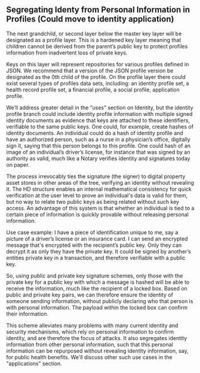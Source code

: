 ## Segregating Identy from Personal Information in Profiles (Could move to identity application)

The next grandchild, or second layer below the master key layer will be designated as a profile layer. This is a hardened key layer meaning that children cannot be derived from the parent’s public key to protect profiles information from inadvertent loss of private keys. 

Keys on this layer will represent repositories for various profiles defined in JSON. We recommend that a version of the JSON profile version be designated as the 0th child of the profile. On  the profile layer there could exist several types of profiles data sets, including: an identity profile set, a health record profile set, a financial profile, a social profile, application profile.

We’ll address greater detail in the “uses” section on Identity, but the identity profile branch could include identity profile information with multiple signed identity documents as evidence that keys are attached to these identifiers, verifiable to the same public keys. One could, for example, create hashes of identity documents. An individual could do a hash of identity profile and have an authorized person, such as a nurse in a physician’s office, digitally sign it, saying that this person belongs to this profile.  One could hash of an image of an individual’s driver’s license, for instance that was signed by an authority as valid, much like a Notary verifies identity and signatures today on paper. 

The process irrevocably ties the signature (the signer) to digital property asset stores in other areas of the tree, verifying an identity without revealing it. The HD structure enables an internal mathematical consistency for quick verification at the user level to prove an individual's data is valid for them, but no way to relate two public keys as being related without such key access. An advantage of this system is that whether an individual is tied to a certain piece of information is quickly provable without releasing personal information. 

Use case example:
I have a piece of identification unique to me, say a picture of a driver’s license or an insurance card. I can send an encrypted message that's encrypted with the recipient’s public key. Only they can decrypt it as only they have the private key. It could be signed by another’s entities private key in a transaction, and therefore verifiable with a public key.

So, using public and private key signature schemes, only those with the private key for a public key with which a message is hashed will be able to receive the information, much like the recipient of a locked box. Based on public and private key pairs, we can therefore ensure the identity of someone sending information, without publicly declaring who that person is with personal information.  The payload within the locked box can confirm their information.

This scheme alleviates many problems with many current identity and security mechanisms, which rely on personal information to confirm identity, and are therefore the focus of attacks. It also segregates identity information from other personal information, such that this personal information can be repurposed without revealing identity information, say, for public health benefits. We'll discuss other such use cases in the "applications" section.

